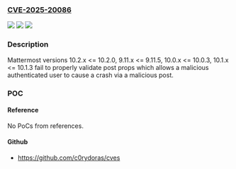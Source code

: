 ### [CVE-2025-20086](https://cve.mitre.org/cgi-bin/cvename.cgi?name=CVE-2025-20086)
![](https://img.shields.io/static/v1?label=Product&message=Mattermost&color=blue)
![](https://img.shields.io/static/v1?label=Version&message=n%2Fa&color=blue)
![](https://img.shields.io/static/v1?label=Vulnerability&message=CWE-1287%3A%20Improper%20Validation%20of%20Specified%20Type%20of%20Input&color=brighgreen)

### Description

Mattermost versions 10.2.x <= 10.2.0, 9.11.x <= 9.11.5, 10.0.x <= 10.0.3, 10.1.x <= 10.1.3 fail to properly validate post props which allows a malicious authenticated user to cause a crash via a malicious post.

### POC

#### Reference
No PoCs from references.

#### Github
- https://github.com/c0rydoras/cves

